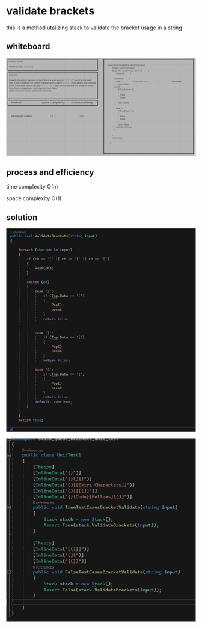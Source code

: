 # validate brackets

this is a method utalizing stack to validate the bracket usage in a string 

## whiteboard

![](3.png)

## process and efficiency

time complexity O(n)

space complexity O(1)

## solution

![](1.png)

![](2.png)
